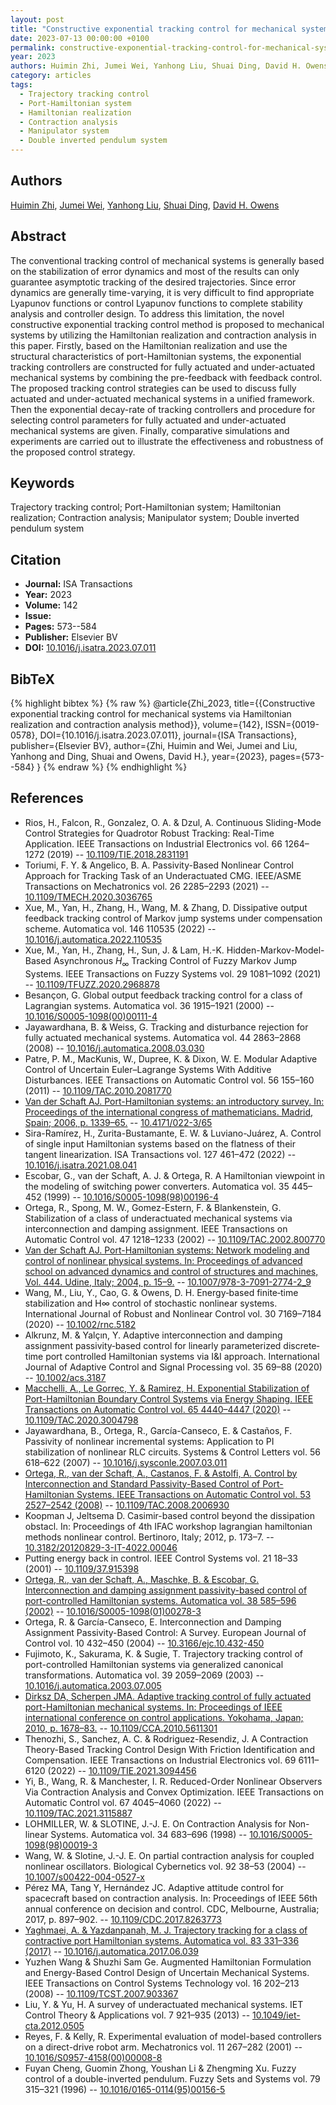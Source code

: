 ```yaml
---
layout: post
title: "Constructive exponential tracking control for mechanical systems via Hamiltonian realization and contraction analysis method"
date: 2023-07-13 00:00:00 +0100
permalink: constructive-exponential-tracking-control-for-mechanical-systems-via-hamiltonian-realization-and-contraction-analysis-method
year: 2023
authors: Huimin Zhi, Jumei Wei, Yanhong Liu, Shuai Ding, David H. Owens
category: articles
tags:
  - Trajectory tracking control
  - Port-Hamiltonian system
  - Hamiltonian realization
  - Contraction analysis
  - Manipulator system
  - Double inverted pendulum system
---
```

 
## Authors
[Huimin Zhi](authors/huimin_zhi), [Jumei Wei](authors/jumei_wei), [Yanhong Liu](authors/yanhong_liu), [Shuai Ding](authors/shuai_ding), [David H. Owens](authors/david_h_owens)
 
## Abstract
The conventional tracking control of mechanical systems is generally based on the stabilization of error dynamics and most of the results can only guarantee asymptotic tracking of the desired trajectories. Since error dynamics are generally time-varying, it is very difficult to find appropriate Lyapunov functions or control Lyapunov functions to complete stability analysis and controller design. To address this limitation, the novel constructive exponential tracking control method is proposed to mechanical systems by utilizing the Hamiltonian realization and contraction analysis in this paper. Firstly, based on the Hamiltonian realization and use the structural characteristics of port-Hamiltonian systems, the exponential tracking controllers are constructed for fully actuated and under-actuated mechanical systems by combining the pre-feedback with feedback control. The proposed tracking control strategies can be used to discuss fully actuated and under-actuated mechanical systems in a unified framework. Then the exponential decay-rate of tracking controllers and procedure for selecting control parameters for fully actuated and under-actuated mechanical systems are given. Finally, comparative simulations and experiments are carried out to illustrate the effectiveness and robustness of the proposed control strategy.
 
## Keywords
Trajectory tracking control; Port-Hamiltonian system; Hamiltonian realization; Contraction analysis; Manipulator system; Double inverted pendulum system
 
## Citation
- **Journal:** ISA Transactions
- **Year:** 2023
- **Volume:** 142
- **Issue:** 
- **Pages:** 573--584
- **Publisher:** Elsevier BV
- **DOI:** [10.1016/j.isatra.2023.07.011](https://doi.org/10.1016/j.isatra.2023.07.011)
 
## BibTeX
{% highlight bibtex %}
{% raw %}
@article{Zhi_2023,
  title={{Constructive exponential tracking control for mechanical systems via Hamiltonian realization and contraction analysis method}},
  volume={142},
  ISSN={0019-0578},
  DOI={10.1016/j.isatra.2023.07.011},
  journal={ISA Transactions},
  publisher={Elsevier BV},
  author={Zhi, Huimin and Wei, Jumei and Liu, Yanhong and Ding, Shuai and Owens, David H.},
  year={2023},
  pages={573--584}
}
{% endraw %}
{% endhighlight %}
 
## References
- Rios, H., Falcon, R., Gonzalez, O. A. & Dzul, A. Continuous Sliding-Mode Control Strategies for Quadrotor Robust Tracking: Real-Time Application. IEEE Transactions on Industrial Electronics vol. 66 1264–1272 (2019) -- [10.1109/TIE.2018.2831191](https://doi.org/10.1109/TIE.2018.2831191)
- Toriumi, F. Y. & Angelico, B. A. Passivity-Based Nonlinear Control Approach for Tracking Task of an Underactuated CMG. IEEE/ASME Transactions on Mechatronics vol. 26 2285–2293 (2021) -- [10.1109/TMECH.2020.3036765](https://doi.org/10.1109/TMECH.2020.3036765)
- Xue, M., Yan, H., Zhang, H., Wang, M. & Zhang, D. Dissipative output feedback tracking control of Markov jump systems under compensation scheme. Automatica vol. 146 110535 (2022) -- [10.1016/j.automatica.2022.110535](https://doi.org/10.1016/j.automatica.2022.110535)
- Xue, M., Yan, H., Zhang, H., Sun, J. & Lam, H.-K. Hidden-Markov-Model-Based Asynchronous $H_{\infty }$ Tracking Control of Fuzzy Markov Jump Systems. IEEE Transactions on Fuzzy Systems vol. 29 1081–1092 (2021) -- [10.1109/TFUZZ.2020.2968878](https://doi.org/10.1109/TFUZZ.2020.2968878)
- Besançon, G. Global output feedback tracking control for a class of Lagrangian systems. Automatica vol. 36 1915–1921 (2000) -- [10.1016/S0005-1098(00)00111-4](https://doi.org/10.1016/S0005-1098(00)00111-4)
- Jayawardhana, B. & Weiss, G. Tracking and disturbance rejection for fully actuated mechanical systems. Automatica vol. 44 2863–2868 (2008) -- [10.1016/j.automatica.2008.03.030](https://doi.org/10.1016/j.automatica.2008.03.030)
- Patre, P. M., MacKunis, W., Dupree, K. & Dixon, W. E. Modular Adaptive Control of Uncertain Euler–Lagrange Systems With Additive Disturbances. IEEE Transactions on Automatic Control vol. 56 155–160 (2011) -- [10.1109/TAC.2010.2081770](https://doi.org/10.1109/TAC.2010.2081770)
- [Van der Schaft AJ. Port-Hamiltonian systems: an introductory survey. In: Proceedings of the international congress of mathematicians. Madrid, Spain; 2006, p. 1339–65.](port-hamiltonian-systems-an-introductory-survey) -- [10.4171/022-3/65](https://doi.org/10.4171/022-3/65)
- Sira-Ramírez, H., Zurita-Bustamante, E. W. & Luviano-Juárez, A. Control of single input Hamiltonian systems based on the flatness of their tangent linearization. ISA Transactions vol. 127 461–472 (2022) -- [10.1016/j.isatra.2021.08.041](https://doi.org/10.1016/j.isatra.2021.08.041)
- Escobar, G., van der Schaft, A. J. & Ortega, R. A Hamiltonian viewpoint in the modeling of switching power converters. Automatica vol. 35 445–452 (1999) -- [10.1016/S0005-1098(98)00196-4](https://doi.org/10.1016/S0005-1098(98)00196-4)
- Ortega, R., Spong, M. W., Gomez-Estern, F. & Blankenstein, G. Stabilization of a class of underactuated mechanical systems via interconnection and damping assignment. IEEE Transactions on Automatic Control vol. 47 1218–1233 (2002) -- [10.1109/TAC.2002.800770](https://doi.org/10.1109/TAC.2002.800770)
- [Van der Schaft AJ. Port-Hamiltonian systems: Network modeling and control of nonlinear physical systems. In: Proceedings of advanced school on advanced dynamics and control of structures and machines, Vol. 444. Udine, Italy; 2004, p. 15–9.](port-hamiltonian-systems-network-modeling-and-control-of-nonlinear-physical-systems) -- [10.1007/978-3-7091-2774-2_9](https://doi.org/10.1007/978-3-7091-2774-2_9)
- Wang, M., Liu, Y., Cao, G. & Owens, D. H. Energy‐based finite‐time stabilization and H∞ control of stochastic nonlinear systems. International Journal of Robust and Nonlinear Control vol. 30 7169–7184 (2020) -- [10.1002/rnc.5182](https://doi.org/10.1002/rnc.5182)
- Alkrunz, M. & Yalçın, Y. Adaptive interconnection and damping assignment passivity‐based control for linearly parameterized <scp>discrete‐time</scp> port controlled Hamiltonian systems via I&amp;I approach. International Journal of Adaptive Control and Signal Processing vol. 35 69–88 (2020) -- [10.1002/acs.3187](https://doi.org/10.1002/acs.3187)
- [Macchelli, A., Le Gorrec, Y. & Ramirez, H. Exponential Stabilization of Port-Hamiltonian Boundary Control Systems via Energy Shaping. IEEE Transactions on Automatic Control vol. 65 4440–4447 (2020)](exponential-stabilization-of-port-hamiltonian-boundary-control-systems-via-energy-shaping) -- [10.1109/TAC.2020.3004798](https://doi.org/10.1109/TAC.2020.3004798)
- Jayawardhana, B., Ortega, R., García-Canseco, E. & Castaños, F. Passivity of nonlinear incremental systems: Application to PI stabilization of nonlinear RLC circuits. Systems &amp; Control Letters vol. 56 618–622 (2007) -- [10.1016/j.sysconle.2007.03.011](https://doi.org/10.1016/j.sysconle.2007.03.011)
- [Ortega, R., van der Schaft, A., Castanos, F. & Astolfi, A. Control by Interconnection and Standard Passivity-Based Control of Port-Hamiltonian Systems. IEEE Transactions on Automatic Control vol. 53 2527–2542 (2008)](control-by-interconnection-and-standard-passivity-based-control-of-port-hamiltonian-systems) -- [10.1109/TAC.2008.2006930](https://doi.org/10.1109/TAC.2008.2006930)
- Koopman J, Jeltsema D. Casimir-based control beyond the dissipation obstacl. In: Proceedings of 4th IFAC workshop lagrangian hamiltonian methods nonlinear control. Bertinoro, Italy; 2012, p. 173–7. -- [10.3182/20120829-3-IT-4022.00046](https://doi.org/10.3182/20120829-3-IT-4022.00046)
- Putting energy back in control. IEEE Control Systems vol. 21 18–33 (2001) -- [10.1109/37.915398](https://doi.org/10.1109/37.915398)
- [Ortega, R., van der Schaft, A., Maschke, B. & Escobar, G. Interconnection and damping assignment passivity-based control of port-controlled Hamiltonian systems. Automatica vol. 38 585–596 (2002)](interconnection-and-damping-assignment-passivity-based-control-of-port-controlled-hamiltonian-systems) -- [10.1016/S0005-1098(01)00278-3](https://doi.org/10.1016/S0005-1098(01)00278-3)
- Ortega, R. & García-Canseco, E. Interconnection and Damping Assignment Passivity-Based Control: A Survey. European Journal of Control vol. 10 432–450 (2004) -- [10.3166/ejc.10.432-450](https://doi.org/10.3166/ejc.10.432-450)
- Fujimoto, K., Sakurama, K. & Sugie, T. Trajectory tracking control of port-controlled Hamiltonian systems via generalized canonical transformations. Automatica vol. 39 2059–2069 (2003) -- [10.1016/j.automatica.2003.07.005](https://doi.org/10.1016/j.automatica.2003.07.005)
- [Dirksz DA, Scherpen JMA. Adaptive tracking control of fully actuated port-Hamiltonian mechanical systems. In: Proceedings of IEEE international conference on control applications. Yokohama, Japan; 2010, p. 1678–83.](adaptive-tracking-control-of-fully-actuated-port-hamiltonian-mechanical-systems) -- [10.1109/CCA.2010.5611301](https://doi.org/10.1109/CCA.2010.5611301)
- Thenozhi, S., Sanchez, A. C. & Rodriguez-Resendiz, J. A Contraction Theory-Based Tracking Control Design With Friction Identification and Compensation. IEEE Transactions on Industrial Electronics vol. 69 6111–6120 (2022) -- [10.1109/TIE.2021.3094456](https://doi.org/10.1109/TIE.2021.3094456)
- Yi, B., Wang, R. & Manchester, I. R. Reduced-Order Nonlinear Observers Via Contraction Analysis and Convex Optimization. IEEE Transactions on Automatic Control vol. 67 4045–4060 (2022) -- [10.1109/TAC.2021.3115887](https://doi.org/10.1109/TAC.2021.3115887)
- LOHMILLER, W. & SLOTINE, J.-J. E. On Contraction Analysis for Non-linear Systems. Automatica vol. 34 683–696 (1998) -- [10.1016/S0005-1098(98)00019-3](https://doi.org/10.1016/S0005-1098(98)00019-3)
- Wang, W. & Slotine, J.-J. E. On partial contraction analysis for coupled nonlinear oscillators. Biological Cybernetics vol. 92 38–53 (2004) -- [10.1007/s00422-004-0527-x](https://doi.org/10.1007/s00422-004-0527-x)
- Pérez MA, Tang Y, Hernández JC. Adaptive attitude control for spacecraft based on contraction analysis. In: Proceedings of IEEE 56th annual conference on decision and control. CDC, Melbourne, Australia; 2017, p. 897–902. -- [10.1109/CDC.2017.8263773](https://doi.org/10.1109/CDC.2017.8263773)
- [Yaghmaei, A. & Yazdanpanah, M. J. Trajectory tracking for a class of contractive port Hamiltonian systems. Automatica vol. 83 331–336 (2017)](trajectory-tracking-for-a-class-of-contractive-port-hamiltonian-systems) -- [10.1016/j.automatica.2017.06.039](https://doi.org/10.1016/j.automatica.2017.06.039)
- Yuzhen Wang & Shuzhi Sam Ge. Augmented Hamiltonian Formulation and Energy-Based Control Design of Uncertain Mechanical Systems. IEEE Transactions on Control Systems Technology vol. 16 202–213 (2008) -- [10.1109/TCST.2007.903367](https://doi.org/10.1109/TCST.2007.903367)
- Liu, Y. & Yu, H. A survey of underactuated mechanical systems. IET Control Theory &amp; Applications vol. 7 921–935 (2013) -- [10.1049/iet-cta.2012.0505](https://doi.org/10.1049/iet-cta.2012.0505)
- Reyes, F. & Kelly, R. Experimental evaluation of model-based controllers on a direct-drive robot arm. Mechatronics vol. 11 267–282 (2001) -- [10.1016/S0957-4158(00)00008-8](https://doi.org/10.1016/S0957-4158(00)00008-8)
- Fuyan Cheng, Guomin Zhong, Youshan Li & Zhengming Xu. Fuzzy control of a double-inverted pendulum. Fuzzy Sets and Systems vol. 79 315–321 (1996) -- [10.1016/0165-0114(95)00156-5](https://doi.org/10.1016/0165-0114(95)00156-5)

